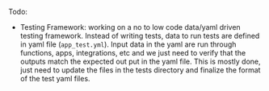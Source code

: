 Todo:
- Testing Framework: working on a no to low code data/yaml driven testing framework. Instead of writing tests, data to run tests are defined in yaml file (`app_test.yml`). Input data in the yaml are run through functions, apps, integrations, etc and we just need to verify that the outputs match the expected out put in the yaml file. This is mostly done, just need to update the files in the tests directory and finalize the format of the test yaml files.